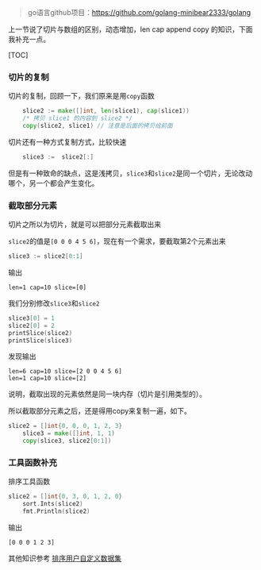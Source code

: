 > go语言github项目：https://github.com/golang-minibear2333/golang

上一节说了切片与数组的区别，动态增加，len cap append copy 的知识，下面我补充一点。

[TOC]

### 切片的复制

切片的复制，回顾一下，我们原来是用`copy`函数
```go
	slice2 := make([]int, len(slice1), cap(slice1))
	/* 拷贝 slice1 的内容到 slice2 */
	copy(slice2, slice1) // 注意是后面的拷贝给前面
```

切片还有一种方式复制方式，比较快速

```go
	slice3 :=  slice2[:]
```

但是有一种致命的缺点，这是浅拷贝，`slice3`和`slice2`是同一个切片，无论改动哪个，另一个都会产生变化。


### 截取部分元素

切片之所以为切片，就是可以把部分元素截取出来

`slice2`的值是`[0 0 0 4 5 6]`，现在有一个需求，要截取第2个元素出来

```go
slice3 := slice2[0:1]
```
输出
```
len=1 cap=10 slice=[0]
```
我们分别修改`slice3`和`slice2`
```go
slice3[0] = 1
slice2[0] = 2
printSlice(slice2)
printSlice(slice3)
```
发现输出
```
len=6 cap=10 slice=[2 0 0 4 5 6]
len=1 cap=10 slice=[2]
```
说明，截取出现的元素依然是同一块内存（切片是引用类型的）。

所以截取部分元素之后，还是得用copy来复制一遍，如下。
```go
slice2 = []int{0, 0, 0, 1, 2, 3}
	slice3 = make([]int, 1, 1)
	copy(slice3, slice2[0:1])
```

### 工具函数补充

排序工具函数
```go
slice2 = []int{0, 3, 0, 1, 2, 0}
	sort.Ints(slice2)
	fmt.Println(slice2)
```
输出
```
[0 0 0 1 2 3]
```

其他知识参考 [排序用户自定义数据集]( https://coding3min.com/785.html)
